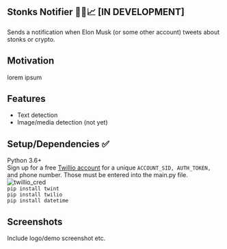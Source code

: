 ## Stonks Notifier 🚀🚀📈 [IN DEVELOPMENT]
Sends a notification when Elon Musk (or some other account) tweets about stonks or crypto.

## Motivation
lorem ipsum

## Features
- Text detection
- Image/media detection (not yet)

## Setup/Dependencies ✅    
Python 3.6+ <br/>
Sign up for a free [Twillio account](https://www.twilio.com/try-twilio) for a unique `ACCOUNT_SID, AUTH_TOKEN,` and phone number. Those must be entered into the main.py file. <br>
![twillio_cred](https://www.zeyadmansour.com/files/twillio_cred.PG) <br>
`pip install twint` <br/>
`pip install twilio` <br/>
`pip install datetime` <br/>

## Screenshots
Include logo/demo screenshot etc.

